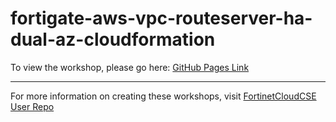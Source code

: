 
# fortigate-aws-vpc-routeserver-ha-dual-az-cloudformation

To view the workshop, please go here: [GitHub Pages Link](https://fortinetcloudcse.github.io/fortigate-aws-vpc-routeserver-ha-dual-az-cloudformation/)

---

For more information on creating these workshops, visit [FortinetCloudCSE User Repo](https://fortinetcloudcse.github.io/UserRepo/)
